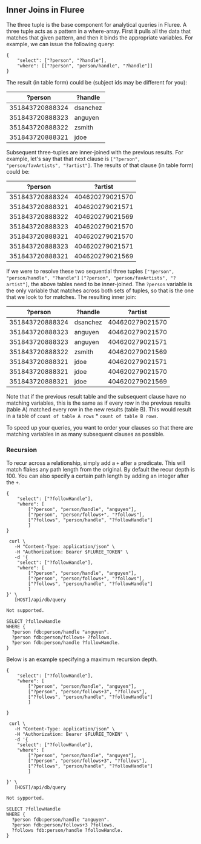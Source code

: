 ## Inner Joins in Fluree



The three tuple is the base component for analytical queries in Fluree. A three tuple acts as a pattern in a where-array. First it pulls all the data that matches that given pattern, and then it binds the appropriate variables. For example, we can issue the following query:

```all
{
    "select": ["?person", "?handle"],
    "where": [["?person", "person/handle", "?handle"]]
}
```

The result (in table form) could be (subject ids may be different for you):

?person | ?handle
-- | --
351843720888324 | dsanchez
351843720888323 | anguyen
351843720888322 | zsmith
351843720888321 | jdoe

Subsequent three-tuples are inner-joined with the previous results. For example, let's say that that next clause is `["?person", "person/favArtists", "?artist"]`. The results of that clause (in table form) could be:

?person | ?artist 
-- | -- 
351843720888324 | 404620279021570
351843720888321 | 404620279021571
351843720888322 | 404620279021569
351843720888323 | 404620279021570
351843720888321 | 404620279021570
351843720888323 | 404620279021571
351843720888321 | 404620279021569

If we were to resolve these two sequential three tuples `["?person", "person/handle", "?handle"]` `["?person", "person/favArtists", "?artist"]`, the above tables need to be inner-joined. The `?person` variable is the only variable that matches across both sets of tuples, so that is the one that we look to for matches. The resulting inner join:


?person | ?handle | ?artist
-- | -- | --
351843720888324 | dsanchez | 404620279021570
351843720888323 | anguyen | 404620279021570
351843720888323 | anguyen | 404620279021571
351843720888322 | zsmith | 404620279021569
351843720888321 | jdoe | 404620279021571
351843720888321 | jdoe | 404620279021570
351843720888321 | jdoe | 404620279021569

Note that if the previous result table and the subsequent clause have no matching variables, this is the same as if every row in the previous results (table A) matched every row in the new results (table B). This would result in a table of `count of table A rows` * `count of table B rows`. 

To speed up your queries, you want to order your clauses so that there are matching variables in as many subsequent clauses as possible.

### Recursion

To recur across a relationship, simply add a `+` after a predicate. This will match flakes any path length from the original. By default the recur depth is 100. You can also specify a certain path length by adding an integer after the `+`. 

```flureeql
{
    "select": ["?followHandle"],
    "where": [
        ["?person", "person/handle", "anguyen"],
        ["?person", "person/follows+", "?follows"],
        ["?follows", "person/handle", "?followHandle"]
        ]  
}
```

```curl
 curl \
   -H "Content-Type: application/json" \
   -H "Authorization: Bearer $FLUREE_TOKEN" \
   -d '{
    "select": ["?followHandle"],
    "where": [
        ["?person", "person/handle", "anguyen"],
        ["?person", "person/follows+", "?follows"],
        ["?follows", "person/handle", "?followHandle"]
        ]  
}' \
   [HOST]/api/db/query
```

```graphql
Not supported.
```

```sparql
SELECT ?followHandle
WHERE {
  ?person fdb:person/handle "anguyen".
  ?person fdb:person/follows+ ?follows.
  ?person fdb:person/handle ?followHandle.
}
```

Below is an example specifying a maximum recursion depth. 

```flureeql
{
    "select": ["?followHandle"],
    "where": [
        ["?person", "person/handle", "anguyen"],
        ["?person", "person/follows+3", "?follows"],
        ["?follows", "person/handle", "?followHandle"]
        ]
    
}
```

```curl
 curl \
   -H "Content-Type: application/json" \
   -H "Authorization: Bearer $FLUREE_TOKEN" \
   -d '{
    "select": ["?followHandle"],
    "where": [
        ["?person", "person/handle", "anguyen"],
        ["?person", "person/follows+3", "?follows"],
        ["?follows", "person/handle", "?followHandle"]
        ]
    
}' \
   [HOST]/api/db/query
```

```graphql
Not sypported.
```

```sparql
SELECT ?followHandle
WHERE {
  ?person fdb:person/handle "anguyen".
  ?person fdb:person/follows+3 ?follows.
  ?follows fdb:person/handle ?followHandle.
}
```
